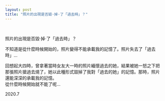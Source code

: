 ```yaml
---
layout: post
title: "照片的出現是否毀·掉·了「過去時」？"
---
```


  
&nbsp;
&nbsp;



照片的出現是否毀·掉·了「過去時」？

不知道是從什麼時候開始的，照片變得不能承載我的記憶了。照片失去了「過去時」…

回想起大四時，曾拿著當時女友大一時的照片緬懷過去的她，結果被她一怒之下把那張照片搶過去燒了，她以此種形式毀掉了我對「過去的她」的記憶。那時，照片還能深深的承載我的記憶。
<br>從什麼時候開始就不能了呢…

2020.7
